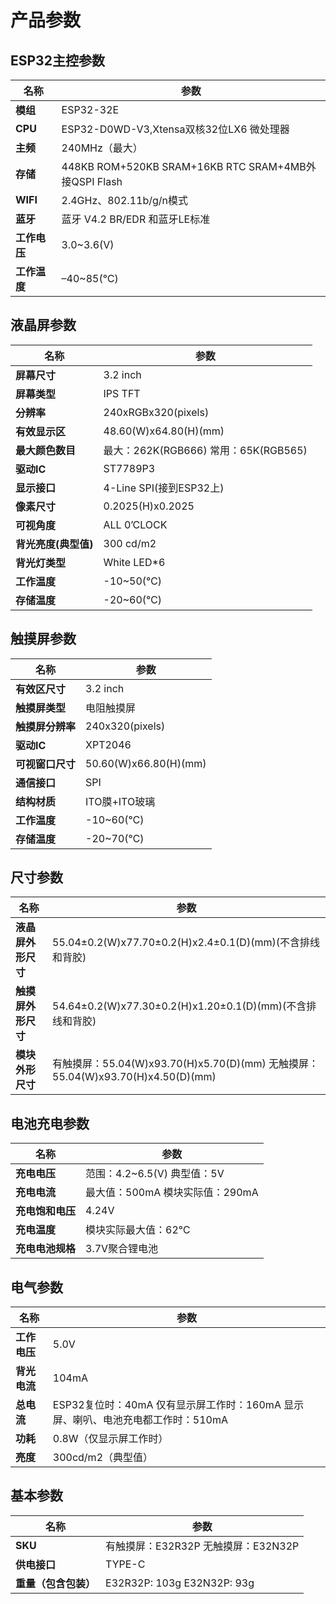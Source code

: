 

# 产品参数

## ESP32主控参数

| **名称**     | **参数**                                             |
|--------------|------------------------------------------------------|
| **模组**     | ESP32-32E                                            |
| **CPU**      | ESP32-D0WD-V3,Xtensa双核32位LX6 微处理器             |
| **主频**     | 240MHz（最大）                                       |
| **存储**     | 448KB ROM+520KB SRAM+16KB RTC SRAM+4MB外接QSPI Flash |
| **WIFI**     | 2.4GHz、802.11b/g/n模式                              |
| **蓝牙**     | 蓝牙 V4.2 BR/EDR 和蓝牙LE标准                        |
| **工作电压** | 3.0\~3.6(V)                                          |
| **工作温度** | –40\~85(℃)                                           |

## 液晶屏参数

| **名称**             | **参数**                             |
|----------------------|--------------------------------------|
| **屏幕尺寸**         | 3.2 inch                             |
| **屏幕类型**         | IPS TFT                              |
| **分辨率**           | 240xRGBx320(pixels)                  |
| **有效显示区**       | 48.60(W)x64.80(H)(mm)                |
| **最大颜色数目**     | 最大：262K(RGB666) 常用：65K(RGB565) |
| **驱动IC**           | ST7789P3                             |
| **显示接口**         | 4-Line SPI(接到ESP32上)              |
| **像素尺寸**         | 0.2025(H)x0.2025                     |
| **可视角度**         | ALL 0’CLOCK                          |
| **背光亮度(典型值)** | 300 cd/m2                            |
| **背光灯类型**       | White LED\*6                         |
| **工作温度**         | -10\~50(℃)                           |
| **存储温度**         | -20\~60(℃)                           |

## 触摸屏参数

| **名称**         | **参数**              |
|------------------|-----------------------|
| **有效区尺寸**   | 3.2 inch              |
| **触摸屏类型**   | 电阻触摸屏            |
| **触摸屏分辨率** | 240x320(pixels)       |
| **驱动IC**       | XPT2046               |
| **可视窗口尺寸** | 50.60(W)x66.80(H)(mm) |
| **通信接口**     | SPI                   |
| **结构材质**     | ITO膜+ITO玻璃         |
| **工作温度**     | -10\~60(℃)            |
| **存储温度**     | -20\~70(℃)            |

## 尺寸参数

| **名称**           | **参数**                                                                        |
|--------------------|---------------------------------------------------------------------------------|
| **液晶屏外形尺寸** | 55.04±0.2(W)x77.70±0.2(H)x2.4±0.1(D)(mm)(不含排线和背胶)                        |
| **触摸屏外形尺寸** | 54.64±0.2(W)x77.30±0.2(H)x1.20±0.1(D)(mm)(不含排线和背胶)                       |
| **模块外形尺寸**   | 有触摸屏：55.04(W)x93.70(H)x5.70(D)(mm) 无触摸屏：55.04(W)x93.70(H)x4.50(D)(mm) |

## 电池充电参数

| **名称**         | **参数**                        |
|------------------|---------------------------------|
| **充电电压**     | 范围：4.2\~6.5(V) 典型值：5V    |
| **充电电流**     | 最大值：500mA 模块实际值：290mA |
| **充电饱和电压** | 4.24V                           |
| **充电温度**     | 模块实际最大值：62℃             |
| **充电电池规格** | 3.7V聚合锂电池                  |

## 电气参数

| **名称**     | **参数**                                                                        |
|--------------|---------------------------------------------------------------------------------|
| **工作电压** | 5.0V                                                                            |
| **背光电流** | 104mA                                                                           |
| **总电流**   | ESP32复位时：40mA 仅有显示屏工作时：160mA 显示屏、喇叭、电池充电都工作时：510mA |
| **功耗**     | 0.8W（仅显示屏工作时）                                                          |
| **亮度**     | 300cd/m2（典型值）                                                              |

## 基本参数

| **名称**             | **参数**                            |
|----------------------|-------------------------------------|
| **SKU**              | 有触摸屏：E32R32P 无触摸屏：E32N32P |
| **供电接口**         | TYPE-C                              |
| **重量（包含包装）** | E32R32P: 103g E32N32P: 93g          |

